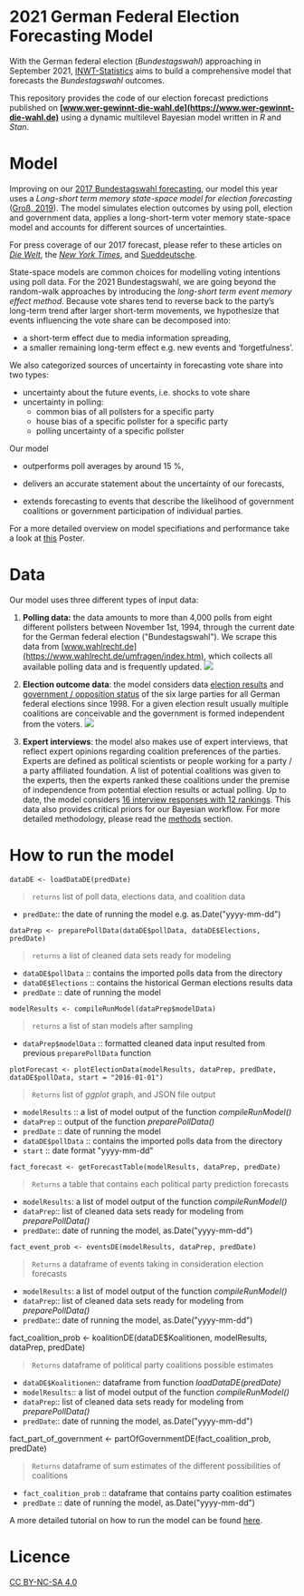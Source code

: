 2021 German Federal Election Forecasting Model
===============================================

 With the German federal election (_Bundestagswahl_) approaching in September 2021, [INWT-Statistics](https://www.inwt-statistics.com/home.html) aims to build a comprehensive model that forecasts the _Bundestagswahl_ outcomes. 
 
 This repository provides the code of our election forecast predictions published on **[www.wer-gewinnt-die-wahl.de](https://www.wer-gewinnt-die-wahl.de)** using a dynamic multilevel Bayesian model written in _R_ and _Stan_.

Model
========================

Improving on our [2017 Bundestagswahl forecasting](https://www.inwt-statistics.de/blog-artikel-lesen/wahlprognose-fuer-die-bundestagswahl-2017.html), our model this year uses a _Long-short term memory state-space model for election forecasting_ ([Groß, 2019](https://zenodo.org/record/3697270)). The model simulates election outcomes by using poll, election and government data, applies a long-short-term voter memory state-space model and accounts for different sources of uncertainties. 

For press coverage of our 2017 forecast, please refer to these articles on [_Die Welt_](https://www.welt.de/politik/deutschland/article163306730/Diese-Spezial-Analyse-sieht-einen-klaren-Wahlsieger-in-Deutschland.html), the [_New York Times_](https://www.nytimes.com/2017/09/18/world/europe/germany-election-martin-schulz.html), and [Sueddeutsche](https://www.sueddeutsche.de/digital/wahlprognosen-der-naechste-bundeskanzler-wird-1.3584122)_._ 

State-space models are common choices for modelling voting intentions using poll data. For the 2021 Bundestagswahl, we are going beyond the random-walk approaches by introducing the _long-short term event memory effect method_. Because vote shares tend to reverse back to the party’s long-term trend after larger short-term movements, we hypothesize that events influencing the vote share can be decomposed into:

* a short-term effect due to media information spreading,
* a smaller remaining long-term effect e.g. new events and ‘forgetfulness’.

We also categorized sources of uncertainty in forecasting vote share into two types:

* uncertainty about the future events, i.e. shocks to vote share
* uncertainty in polling: 
    * common bias of all pollsters for a specific party
    * house bias of a specific pollster for a specific party 
    * polling uncertainty of a specific pollster

Our model

- outperforms poll averages by around 15 %,

- delivers an accurate statement about the uncertainty of our forecasts,

- extends forecasting to events that describe the likelihood of government coalitions or government participation of individual parties.

For a more detailed overview on model specifiations and performance take a look at [this](https://github.com/INWTlab/lsTerm-election-forecast/blob/master/Poster/190820_Poster_StanCon_2019a.pdf) Poster. 

Data
=====

Our model uses three different types of input data:

1. **Polling data:** the data amounts to more than 4,000 polls from eight different pollsters between November 1st, 1994, through the current date for the German federal election (&quot;Bundestagswahl&quot;). We scrape this data from [www.wahlrecht.de](https://www.wahlrecht.de/umfragen/index.htm), which collects all available polling data and is frequently updated.
![](RackMultipart20210122-4-evjy0c_html_32fd1d9d6396a093.png)

2. **Election outcome data**: the model considers data [election results](https://github.com/INWTlab/lsTerm-election-forecast/blob/master/data/Elections.csv) and [government / opposition status](https://github.com/INWTlab/lsTerm-election-forecast/blob/master/data/Government_read.csv) of the six large parties for all German federal elections since 1998. For a given election result usually multiple coalitions are conceivable and the government is formed independent from the voters.
![](RackMultipart20210122-4-evjy0c_html_6414da996d33e1aa.png)

3. **Expert interviews**: the model also makes use of expert interviews, that reflect expert opinions regarding coalition preferences of the parties. Experts are defined as political scientists or people working for a party / a party affiliated foundation. A list of potential coalitions was given to the experts, then the experts ranked these coalitions under the premise of independence from potential election results or actual polling. Up to date, the model considers [16 interview responses with 12 rankings](https://github.com/INWTlab/lsTerm-election-forecast/blob/master/data/Koalitionen_read.csv). This data also provides critical priors for our Bayesian workflow. For more detailed methodology, please read the [methods](https://github.com/INWTlab/lsTerm-election-forecast/blob/master/Notebook/notebook.pdf) section.


How to run the model
=====================


`dataDE <- loadDataDE(predDate)` 
> `returns` list of poll data, elections data, and coalition data 
- `predDate`:: the date of running the model e.g. as.Date(&quot;yyyy-mm-dd&quot;)

`dataPrep <- preparePollData(dataDE$pollData, dataDE$Elections, predDate)`
> `returns` a list of cleaned data sets ready for modeling
- `dataDE$pollData` :: contains the imported polls data from the directory
- `dataDE$Elections` :: contains the historical German elections results data
- `predDate` :: date of running the model

`modelResults <- compileRunModel(dataPrep$modelData)`
> `returns` a list of stan models after sampling
- `dataPrep$modelData` :: formatted cleaned data input resulted from previous `preparePollData` function

`plotForecast <- plotElectionData(modelResults, dataPrep, predDate, dataDE$pollData, start = "2016-01-01")`
> `Returns` list of _ggplot_ graph, and JSON file output 
- `modelResults` :: a list of model output of the function _compileRunModel()_
- `dataPrep` :: output of the function _preparePollData()_
- `predDate` :: date of running the model
- `dataDE$pollData` :: contains the imported polls data from the directory
- `start` :: date format &quot;yyyy-mm-dd&quot;

`fact_forecast <- getForecastTable(modelResults, dataPrep, predDate)`
> `Returns` a table that contains each political party prediction forecasts
- `modelResults`: a list of model output of the function _compileRunModel()_
- `dataPrep`:: list of cleaned data sets ready for modeling from _preparePollData()_
- `predDate`:: date of running the model, as.Date(&quot;yyyy-mm-dd&quot;)

`fact_event_prob <- eventsDE(modelResults, dataPrep, predDate)`
> `Returns` a dataframe of events taking in consideration election forecasts
- `modelResults`: a list of model output of the function _compileRunModel()_
- `dataPrep`:: list of cleaned data sets ready for modeling from _preparePollData()_
- `predDate`:: date of running the model, as.Date(&quot;yyyy-mm-dd&quot;)

fact_coalition_prob <- koalitionDE(dataDE$Koalitionen, modelResults, dataPrep, predDate)
> `Returns` dataframe of political party coalitions possible estimates 
- `dataDE$Koalitionen`:: dataframe from function _loadDataDE(predDate)_
- `modelResults`:: a list of model output of the function _compileRunModel()_
- `dataPrep`:: list of cleaned data sets ready for modeling from _preparePollData()_
- `predDate`:: date of running the model, as.Date(&quot;yyyy-mm-dd&quot;)

fact_part_of_government <- partOfGovernmentDE(fact_coalition_prob, predDate)
> `Returns` dataframe of sum estimates of the different possibilities of coalitions
- `fact_coalition_prob` :: dataframe that contains party coalition estimates
- `predDate` :: date of running the model, as.Date(&quot;yyyy-mm-dd&quot;)

A more detailed tutorial on how to run the model can be found [here](https://github.com/INWTlab/lsTerm-election-forecast/blob/master/Notebook/notebook.pdf).

Licence 
========

[CC BY-NC-SA 4.0](https://creativecommons.org/licenses/by-nc-sa/4.0/legalcode)
